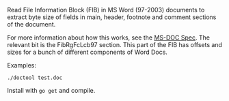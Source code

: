Read File Information Block (FIB) in MS Word (97-2003) documents to extract byte size of fields in main, header, footnote and comment sections of the document.

For more information about how this works, see the [MS-DOC Spec](https://msdn.microsoft.com/en-us/library/office/cc313153%28v=office.12%29.aspx). The relevant bit is the FibRgFcLcb97 section. This part of the FIB has offsets and sizes for a bunch of different components of Word Docs.

Examples:

    ./doctool test.doc
 
 Install with `go get` and compile. 
